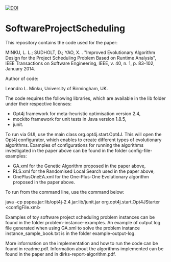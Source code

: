 [![DOI](https://zenodo.org/badge/369148596.svg)](https://zenodo.org/badge/latestdoi/369148596)

# SoftwareProjectScheduling

This repository contains the code used for the paper:

MINKU, L. L.; SUDHOLT, D.; YAO, X. . "Improved Evolutionary Algorithm Design for the Project Scheduling Problem Based on Runtime Analysis", IEEE Transactions on Software Engineering, IEEE, v. 40, n. 1, p. 83-102, January 2014.

Author of code:

Leandro L. Minku, University of Birmingham, UK.

The code requires the following libraries, which are available in the lib folder under their respective licenses:
- Opt4j framework for meta-heuristic optimisation version 2.4,
- mockito framework for unit tests in Java version 1.8.5,
- junit.

To run via GUI, use the main class org.opt4j.start.Opt4J. This will open the Opt4j configurator, which enables to create different types of evolutionary algorithms. Examples of configurations for running the algorithms investigated in the paper above can be found in the folder config-file-examples:

- GA.xml for the Genetic Algorithm proposed in the paper above,
- RLS.xml for the Randomised Local Search used in the paper above,
- OnePlusOneEA.xml for the One-Plus-One Evolutionary algorithm proposed in the paper above.

To run from the command line, use the command below:

java -cp pspea.jar:lib/opt4j-2.4.jar:lib/junit.jar org.opt4j.start.Opt4JStarter <configFile.xml>

Examples of toy software project scheduling problem instances can be found in the folder problem-instance-examples. An example of output log file generated when using GA.xml to solve the problem instance instance_sample_book.txt is in the folder example-output-log.

More information on the implementation and how to run the code can be found in readme.pdf. Information about the algorithms implemented can be found in the paper and in dirks-report-algorithm.pdf.
